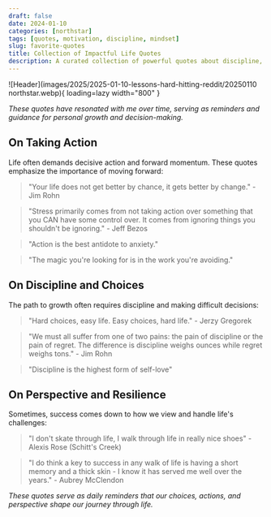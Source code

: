 ```yaml
---
draft: false
date: 2024-01-10
categories: [northstar]
tags: [quotes, motivation, discipline, mindset]
slug: favorite-quotes
title: Collection of Impactful Life Quotes
description: A curated collection of powerful quotes about discipline, action, and personal growth that shape my perspective
---
```

![Header](images/2025/2025-01-10-lessons-hard-hitting-reddit/20250110 northstar.webp){ loading=lazy width="800" }

*These quotes have resonated with me over time, serving as reminders and guidance for personal growth and decision-making.*
<!-- more -->
## On Taking Action

Life often demands decisive action and forward momentum. These quotes emphasize the importance of moving forward:

> "Your life does not get better by chance, it gets better by change." - Jim Rohn

> "Stress primarily comes from not taking action over something that you CAN have some control over. It comes from ignoring things you shouldn't be ignoring." - Jeff Bezos

> "Action is the best antidote to anxiety."

> "The magic you're looking for is in the work you're avoiding."

## On Discipline and Choices

The path to growth often requires discipline and making difficult decisions:

> "Hard choices, easy life. Easy choices, hard life." - Jerzy Gregorek

> "We must all suffer from one of two pains: the pain of discipline or the pain of regret. The difference is discipline weighs ounces while regret weighs tons." - Jim Rohn

> "Discipline is the highest form of self-love"

## On Perspective and Resilience

Sometimes, success comes down to how we view and handle life's challenges:

> "I don't skate through life, I walk through life in really nice shoes" - Alexis Rose (Schitt's Creek)

> "I do think a key to success in any walk of life is having a short memory and a thick skin - I know it has served me well over the years." - Aubrey McClendon

*These quotes serve as daily reminders that our choices, actions, and perspective shape our journey through life.*